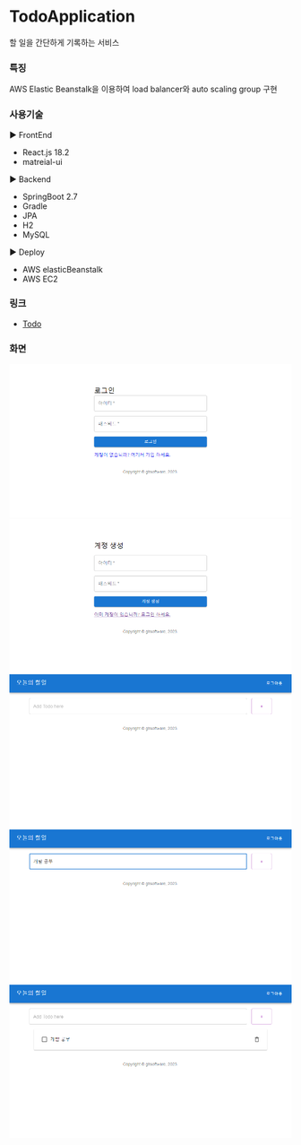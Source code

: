 
# TodoApplication

할 일을 간단하게 기록하는 서비스  

### 특징
AWS Elastic Beanstalk을 이용하여 load balancer와 auto scaling group 구현
  

### 사용기술
▶️ FrontEnd
- React.js 18.2
- matreial-ui

▶️ Backend
- SpringBoot 2.7
- Gradle
- JPA
- H2
- MySQL

▶️ Deploy
- AWS elasticBeanstalk
- AWS EC2  

### 링크
- [Todo](http://ec2-3-34-137-84.ap-northeast-2.compute.amazonaws.com:3000/)


### 화면

![''](/capture/login.png)
![''](/capture/signup.png)
![''](/capture/main.png)
![''](/capture/insert.png)
![''](/capture/insert-after.png)



